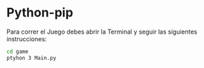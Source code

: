 # Python-pip

Para correr el Juego debes abrir la Terminal y seguir las siguientes instrucciones:

```sh
cd game
ptyhon 3 Main.py
```